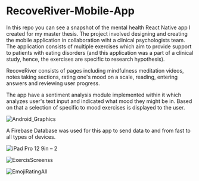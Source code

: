 # RecoveRiver-Mobile-App

In this repo you can see a snapshot of the mental health React Native app I created for my master thesis. 
The project involved designing and creating the mobile application in collaboration wiht a clinical psychologists team. 
The application consists of multiple exercises which aim to provide support to patients with eating disorders (and this application was a part of a clinical study, hence, the exercises are specific to research hypothesis). 

RecoveRiver consists of pages including mindfulness meditation videos, notes taking sections, rating one's mood on a scale, reading, entering answers and reviewing user progress. 

The app have a sentiment analysis module implemented within it which analyzes user's text input and indicated what mood they might be in. Based on that a selection of specific to mood exercises is displayed to the user.

![Android_Graphics](https://user-images.githubusercontent.com/84794517/235005239-77c43075-dc9b-4e20-8212-ebca29f9e753.png)

A Firebase Database was used for this app to send data to and from fast to all types of devices.  

![iPad Pro 12 9in – 2](https://user-images.githubusercontent.com/84794517/235005311-f046a60a-89c7-4194-820c-a8e7e7197bc4.png)

![ExercisScreenss](https://user-images.githubusercontent.com/84794517/235005292-d3089537-485a-4dcb-a318-85554c71934b.JPG)


![EmojiRatingAll](https://user-images.githubusercontent.com/84794517/235005425-1b345fb9-0b81-4aa3-8ce5-57eb2cd3746f.JPG)
